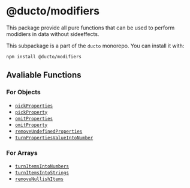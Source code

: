 # @ducto/modifiers

This package provide all pure functions that can be used to perform modidiers in data without sideeffects.

This subpackage is a part of the `ducto` monorepo. You can install it with:

```shell
npm install @ducto/modifiers
```

## Avaliable Functions

### For Objects
- [`pickProperties`](/packages/modifiers/src/object/pickProperties/README.md)
- [`pickProperty`](/packages/modifiers/src/object/pickProperty/README.md)
- [`omitProperties`](/packages/modifiers/src/object/omitProperties/README.md)
- [`omitProperty`](/packages/modifiers/src/object/omitProterty/README.md)
- [`removeUndefinedProperties`](/packages/modifiers/src/object/removeUndefinedProperties/README.md)
- [`turnPropertiesValueIntoNumber`](/packages/modifiers/src/object/turnPropertiesValueIntoNumber/README.md)

### For Arrays
- [`turnItemsIntoNumbers`](/packages/modifiers/src/array/turnItemsIntoNumbers/README.md)
- [`turnItemsIntoStrings`](/packages/modifiers/src/array/turnItemsIntoStrings/README.md)
- [`removeNullishItems`](/packages/modifiers/src/array/removeNullishItems/README.md)
